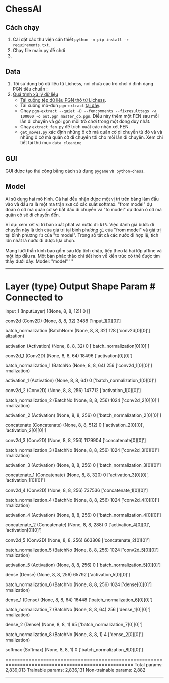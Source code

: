 # ChessAI

## Cách chạy
1. Cài đặt các thư viện cần thiết `python -m pip install -r requirements.txt`.
2. Chạy file main.py để chơi
3. 
## Data 
1. Tôi sử dụng bộ dữ liệu từ Lichess, nơi chứa các trò chơi ở định dạng PGN tiêu chuẩn :<a href="https://database.lichess.org">
2. Quá trình xử lý dữ liệu
   - Tải xuống tệp dữ liệu PGN thô từ <a href="https://database.lichess.org">Lichess</a>.
   - Tải xuống mô-đun `pgn-extract` <a href="https://www.cs.kent.ac.uk/people/staff/djb/pgn-extract/">tại đây</a>.
   - Chạy `pgn-extract --quiet -D --fencomments --fixresulttags -w 100000 -o out.pgn master_db.pgn`. Điều này thêm một FEN sau mỗi lần di chuyển và gói gọn mỗi trò chơi trong một dòng duy nhất.
   - Chạy `extract_fen.py` để trích xuất các nhận xét FEN.
   - `get_moves.py` xác định những ô cờ mà quân cờ di chuyển từ đó và và những ô cờ mà quân cờ di chuyển tới cho mỗi lần di chuyển.
  Xem chi tiết tại thư mục `data_cleaning`

## GUI
GUI được tạo thủ công bằng cách sử dụng `pygame` và` python-chess`.

## Model
AI sử dụng hai mô hình. Cả hai đều nhận được một vị trí trên bảng làm đầu vào và đầu ra là một ma trận `8x8` có xác suất softmax. "from model" dự đoán ô cờ mà quân cờ sẽ bắt đầu di chuyển và "to model" dự đoán ô cờ mà quân cờ sẽ di chuyển đến.

Ví dụ: xem xét vị trí bàn xuất phát và nước đi: `Nf3`. Việc đánh giá bước di chuyển này là tích của giá trị tại bình phương `g1` của "from model" và giá trị tại bình phương `f3` của "to model".
Trong số tất cả các nước đi hợp lệ, tích lớn nhất là nước đi được lựa chọn.

Mạng lưới thần kinh bao gồm sáu lớp tích chập, tiếp theo là hai lớp affine và một lớp đầu ra. Một bản phác thảo chi tiết hơn về kiến trúc có thể được tìm thấy dưới đây:
Model: "model"
'''
__________________________________________________________________________________________________
 Layer (type)                   Output Shape         Param #     Connected to                     
==================================================================================================
 input_1 (InputLayer)           [(None, 8, 8, 12)]   0           []                               
                                                                                                  
 conv2d (Conv2D)                (None, 8, 8, 32)     3488        ['input_1[0][0]']                
                                                                                                  
 batch_normalization (BatchNorm  (None, 8, 8, 32)    128         ['conv2d[0][0]']                 
 alization)                                                                                       
                                                                                                  
 activation (Activation)        (None, 8, 8, 32)     0           ['batch_normalization[0][0]']    
                                                                                                  
 conv2d_1 (Conv2D)              (None, 8, 8, 64)     18496       ['activation[0][0]']             
                                                                                                  
 batch_normalization_1 (BatchNo  (None, 8, 8, 64)    256         ['conv2d_1[0][0]']               
 rmalization)                                                                                     
                                                                                                  
 activation_1 (Activation)      (None, 8, 8, 64)     0           ['batch_normalization_1[0][0]']  
                                                                                                  
 conv2d_2 (Conv2D)              (None, 8, 8, 256)    147712      ['activation_1[0][0]']           
                                                                                                  
 batch_normalization_2 (BatchNo  (None, 8, 8, 256)   1024        ['conv2d_2[0][0]']               
 rmalization)                                                                                     
                                                                                                  
 activation_2 (Activation)      (None, 8, 8, 256)    0           ['batch_normalization_2[0][0]']  
                                                                                                  
 concatenate (Concatenate)      (None, 8, 8, 512)    0           ['activation_2[0][0]',           
                                                                  'activation_2[0][0]']           
                                                                                                  
 conv2d_3 (Conv2D)              (None, 8, 8, 256)    1179904     ['concatenate[0][0]']            
                                                                                                  
 batch_normalization_3 (BatchNo  (None, 8, 8, 256)   1024        ['conv2d_3[0][0]']               
 rmalization)                                                                                     
                                                                                                  
 activation_3 (Activation)      (None, 8, 8, 256)    0           ['batch_normalization_3[0][0]']  
                                                                                                  
 concatenate_1 (Concatenate)    (None, 8, 8, 320)    0           ['activation_3[0][0]',           
                                                                  'activation_1[0][0]']           
                                                                                                  
 conv2d_4 (Conv2D)              (None, 8, 8, 256)    737536      ['concatenate_1[0][0]']          
                                                                                                  
 batch_normalization_4 (BatchNo  (None, 8, 8, 256)   1024        ['conv2d_4[0][0]']               
 rmalization)                                                                                     
                                                                                                  
 activation_4 (Activation)      (None, 8, 8, 256)    0           ['batch_normalization_4[0][0]']  
                                                                                                  
 concatenate_2 (Concatenate)    (None, 8, 8, 288)    0           ['activation_4[0][0]',           
                                                                  'activation[0][0]']             
                                                                                                  
 conv2d_5 (Conv2D)              (None, 8, 8, 256)    663808      ['concatenate_2[0][0]']          
                                                                                                  
 batch_normalization_5 (BatchNo  (None, 8, 8, 256)   1024        ['conv2d_5[0][0]']               
 rmalization)                                                                                     
                                                                                                  
 activation_5 (Activation)      (None, 8, 8, 256)    0           ['batch_normalization_5[0][0]']  
                                                                                                  
 dense (Dense)                  (None, 8, 8, 256)    65792       ['activation_5[0][0]']           
                                                                                                  
 batch_normalization_6 (BatchNo  (None, 8, 8, 256)   1024        ['dense[0][0]']                  
 rmalization)                                                                                     
                                                                                                  
 dense_1 (Dense)                (None, 8, 8, 64)     16448       ['batch_normalization_6[0][0]']  
                                                                                                  
 batch_normalization_7 (BatchNo  (None, 8, 8, 64)    256         ['dense_1[0][0]']                
 rmalization)                                                                                     
                                                                                                  
 dense_2 (Dense)                (None, 8, 8, 1)      65          ['batch_normalization_7[0][0]']  
                                                                                                  
 batch_normalization_8 (BatchNo  (None, 8, 8, 1)     4           ['dense_2[0][0]']                
 rmalization)                                                                                     
                                                                                                  
 softmax (Softmax)              (None, 8, 8, 1)      0           ['batch_normalization_8[0][0]']  
                                                                                                  
==================================================================================================
Total params: 2,839,013
Trainable params: 2,836,131
Non-trainable params: 2,882
__________________________________________________________________________________________________
```
